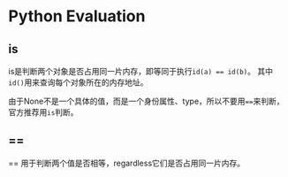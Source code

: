 # Python Evaluation

## is
is是判断两个对象是否占用同一片内存，即等同于执行`id(a) == id(b)`。
其中`id()`用来查询每个对象所在的内存地址。

由于None不是一个具体的值，而是一个身份属性、type，所以不要用`==`来判断，官方推荐用`is`判断。

## ==
== 用于判断两个值是否相等，regardless它们是否占用同一片内存。